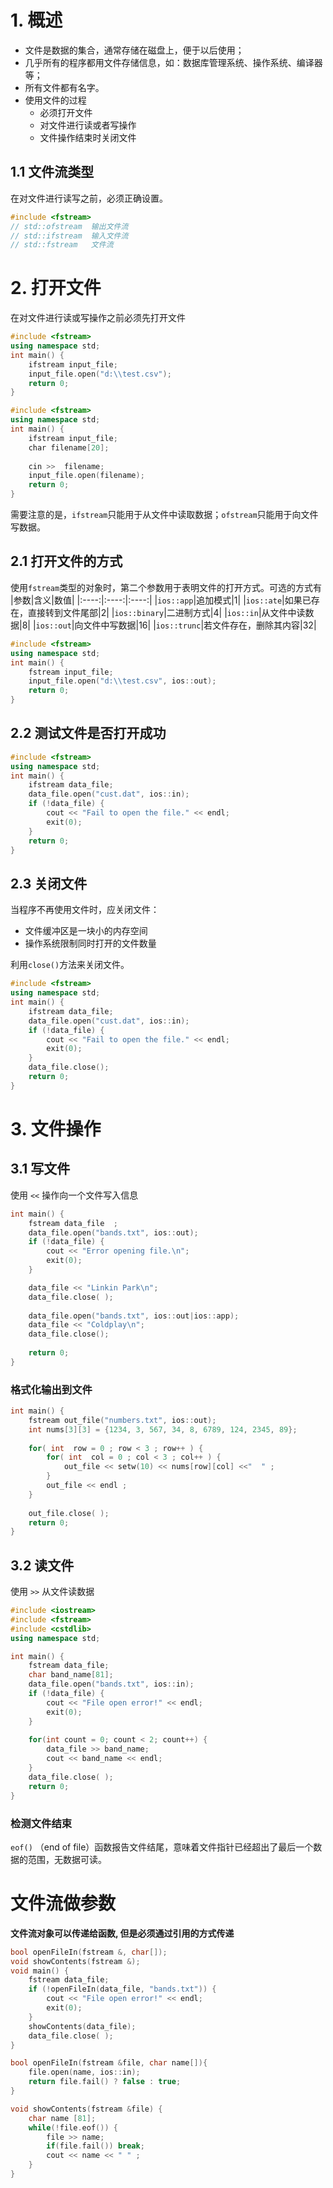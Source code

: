 # 1. 概述
* 文件是数据的集合，通常存储在磁盘上，便于以后使用；
* 几乎所有的程序都用文件存储信息，如：数据库管理系统、操作系统、编译器等；
* 所有文件都有名字。
* 使用文件的过程
  - 必须打开文件 
  - 对文件进行读或者写操作
  - 文件操作结束时关闭文件

## 1.1 文件流类型
在对文件进行读写之前，必须正确设置。
```cpp
#include <fstream>
// std::ofstream  输出文件流
// std::ifstream  输入文件流
// std::fstream   文件流
```

# 2. 打开文件
在对文件进行读或写操作之前必须先打开文件 
```cpp
#include <fstream>
using namespace std;
int main() {
    ifstream input_file;
    input_file.open("d:\\test.csv");
    return 0;
}
```

```cpp
#include <fstream>
using namespace std;
int main() {
    ifstream input_file;
    char filename[20];
    
    cin >>  filename;
    input_file.open(filename);
    return 0;
}
```

需要注意的是，```ifstream```只能用于从文件中读取数据；```ofstream```只能用于向文件写数据。

## 2.1 打开文件的方式
使用```fstream```类型的对象时，第二个参数用于表明文件的打开方式。可选的方式有
|参数|含义|数值|
|:----:|:----:|:----:|
|```ios::app```|追加模式|1|
|```ios::ate```|如果已存在，直接转到文件尾部|2|
|```ios::binary```|二进制方式|4|
|```ios::in```|从文件中读数据|8|
|```ios::out```|向文件中写数据|16|
|```ios::trunc```|若文件存在，删除其内容|32|

```cpp
#include <fstream>
using namespace std;
int main() {
    fstream input_file;
    input_file.open("d:\\test.csv", ios::out);
    return 0;
}
```

## 2.2 测试文件是否打开成功
```cpp
#include <fstream>
using namespace std;
int main() {
    ifstream data_file;
    data_file.open("cust.dat", ios::in);
    if (!data_file) {  
        cout << "Fail to open the file." << endl;
        exit(0);
    }
    return 0;
}
```

## 2.3 关闭文件
当程序不再使用文件时，应关闭文件：
* 文件缓冲区是一块小的内存空间
* 操作系统限制同时打开的文件数量 

利用`close()`方法来关闭文件。

```cpp
#include <fstream>
using namespace std;
int main() {
    ifstream data_file;
    data_file.open("cust.dat", ios::in);
    if (!data_file) {  
        cout << "Fail to open the file." << endl;
        exit(0);
    }
    data_file.close(); 
    return 0;
}
```

# 3. 文件操作
## 3.1 写文件
使用 `<<` 操作向一个文件写入信息

```cpp
int main() {
    fstream data_file  ;
    data_file.open("bands.txt", ios::out);
    if (!data_file) {    
        cout << "Error opening file.\n";
        exit(0);
    }

    data_file << "Linkin Park\n";
    data_file.close( );                  
    
    data_file.open("bands.txt", ios::out|ios::app);    
    data_file << "Coldplay\n";
    data_file.close();              
    
    return 0;
}
```

### 格式化输出到文件
```cpp
int main() {  
    fstream out_file("numbers.txt", ios::out);
    int nums[3][3] = {1234, 3, 567, 34, 8, 6789, 124, 2345, 89};
    
    for( int  row = 0 ; row < 3 ; row++ ) {       
        for( int  col = 0 ; col < 3 ; col++ ) {
            out_file << setw(10) << nums[row][col] <<"  " ;
        }
        out_file << endl ;
    }
    
    out_file.close( );
    return 0;
}
```

## 3.2 读文件
使用 `>>` 从文件读数据

```cpp
#include <iostream>
#include <fstream>
#include <cstdlib>
using namespace std;

int main() {
    fstream data_file;
    char band_name[81];
    data_file.open("bands.txt", ios::in);
    if (!data_file) {
        cout << "File open error!" << endl;
        exit(0);
    }
    
    for(int count = 0; count < 2; count++) {
        data_file >> band_name;
        cout << band_name << endl;
    }
    data_file.close( );            
    return 0;
}
```

### 检测文件结束
`eof()` （end of file）函数报告文件结尾，意味着文件指针已经超出了最后一个数据的范围，无数据可读。


# 文件流做参数
**文件流对象可以传递给函数, 但是必须通过引用的方式传递**
```cpp
bool openFileIn(fstream &, char[]);
void showContents(fstream &);
void main() {   
    fstream data_file;
    if (!openFileIn(data_file, "bands.txt")) {
        cout << "File open error!" << endl;
        exit(0);
    }
    showContents(data_file);
    data_file.close( );
}

bool openFileIn(fstream &file, char name[]){
    file.open(name, ios::in);
    return file.fail() ? false : true;
}

void showContents(fstream &file) {
    char name [81];
    while(!file.eof()) {
        file >> name;
        if(file.fail()) break;
        cout << name << " " ;
    } 
}


```
